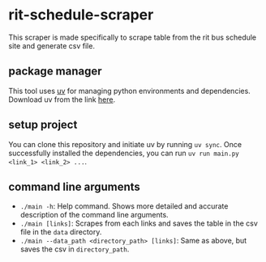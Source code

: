 # rit-schedule-scraper
This scraper is made specifically to scrape table from the rit bus schedule site and generate csv file.


## package manager
This tool uses [uv](https://docs.astral.sh/uv/) for managing python environments and dependencies. Download uv from the link [here](https://docs.astral.sh/uv/getting-started/installation/).

## setup project
You can clone this repository and initiate uv by running `uv sync`. Once successfully installed the dependencies, you can run `uv run main.py <link_1> <link_2> ...`.

## command line arguments
* `./main -h`: Help command. Shows more detailed and accurate description of the command line arguments.
* `./main [links]`: Scrapes from each links and saves the table in the csv file in the `data` directory.
* `./main --data_path <directory_path> [links]`: Same as above, but saves the csv in `directory_path`.